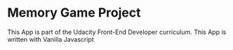 # Memory Game Project

This App is part of the Udacity Front-End Developer curriculum.
This App is written with Vanilla Javascript
